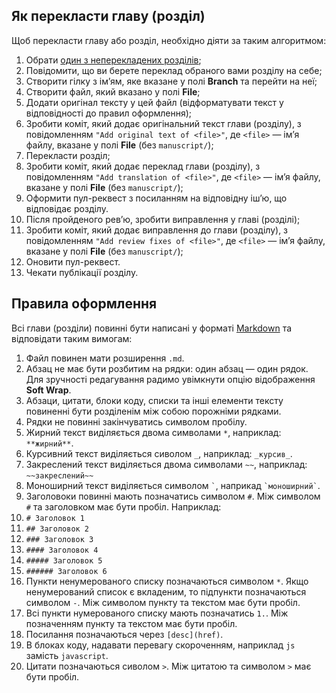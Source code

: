 ## Як перекласти главу (розділ)

Щоб перекласти главу або розділ, необхідно діяти за таким алгоритмом:

1. Обрати [один з неперекладених розділів][todo];
1. Повідомити, що ви берете переклад обраного вами розділу на себе;
1. Створити гілку з ім’ям, яке вказане у полі **Branch** та перейти на неї;
1. Створити файл, який вказано у полі **File**;
1. Додати оригінал тексту у цей файл (відформатувати текст у відповідності до правил оформлення);
1. Зробити коміт, який додає оригінальний текст глави (розділу), з повідомленням `"Add original text of <file>"`, де `<file>` — ім’я файлу, вказане у полі **File** (без `manuscript/`);
1. Перекласти розділ;
1. Зробити коміт, який додає переклад глави (розділу), з повідомленням `"Add translation of <file>"`, де `<file>` — ім’я файлу, вказане у полі **File** (без `manuscript/`);
1. Оформити пул-реквест з посиланням на відповідну іш’ю, що відповідає розділу.
1. Після пройденого рев’ю, зробити виправлення у главі (розділі);
1. Зробити коміт, який додає виправлення до глави (розділу), з повідомленням `"Add review fixes of <file>"`, де `<file>` — ім’я файлу, вказане у полі **File** (без `manuscript/`);
1. Оновити пул-реквест.
1. Чекати публікації розділу.

## Правила оформлення

Всі глави (розділи) повинні бути написані у форматі [Markdown][markdown-wiki] та відповідати таким вимогам:

1. Файл повинен мати розширення `.md`.
1. Абзац не має бути розбитим на рядки: один абзац — один рядок. Для зручності редагування радимо увімкнути опцію відображення **Soft Wrap**.
1. Абзаци, цитати, блоки коду, списки та інші елементи тексту повиненні бути розділенім між собою порожніми рядками.
1. Рядки не повинні закінчуватись символом пробілу.
1. Жирний текст виділяється двома символами `*`, наприклад: `**жирний**`.
1. Курсивний текст виділяється сиволом `_`, наприклад: `_курсив_`.
1. Закреслений текст виділяється двома символами `~~`, наприклад: `~~закреслений~~`
1. Моноширний текст виділяється символом ``` ` ```, наприкад ``` `моноширний` ```.
1. Заголовоки повинні мають позначатись символом `#`. Між символом `#` та заголовком має бути пробіл. Наприклад:
  1. `# Заголовок 1`
  1. `## Заголовок 2`
  1. `### Заголовок 3`
  1. `#### Заголовок 4`
  1. `##### Заголовок 5`
  1. `###### Заголовок 6`
1. Пункти ненумерованого списку позначаються символом `*`. Якщо ненумерований список є вкладеним, то підпункти позначаються символом `-`. Між символом пункту та текстом має бути пробіл.
1. Всі пункти нумерованого списку мають позначатись `1.`. Між позначенням пункту та текстом має бути пробіл.
1. Посилання позначаються через `[desc](href)`.
1. В блоках коду, надавати перевагу скороченням, наприклад `js` замість `javascript`.
1. Цитати позначаються сиволом `>`. Між цитатою та символом `>` має бути пробіл.

<!-- References -->

[markdown-wiki]: https://uk.m.wikipedia.org/wiki/Markdown
[todo]:  https://github.com/LambdaBooks/functional-light-js/issues?q=is%3Aopen+is%3Aissue+label%3Ato-do+sort%3Acreated-asc
